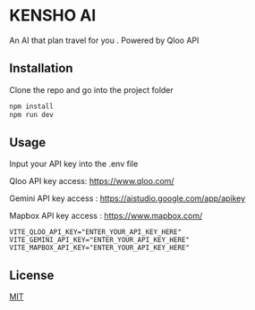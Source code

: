 # KENSHO AI

An AI that plan travel for you . Powered by Qloo API

## Installation

Clone the repo and go into the project folder

```bash
npm install
npm run dev
```

## Usage

Input your API key into the .env file

Qloo API key access: https://www.qloo.com/

Gemini API key access : https://aistudio.google.com/app/apikey

Mapbox API key access : https://www.mapbox.com/


```React
VITE_QLOO_API_KEY="ENTER_YOUR_API_KEY_HERE"
VITE_GEMINI_API_KEY="ENTER_YOUR_API_KEY_HERE"
VITE_MAPBOX_API_KEY="ENTER_YOUR_API_KEY_HERE"
```

## License

[MIT](https://choosealicense.com/licenses/mit/)